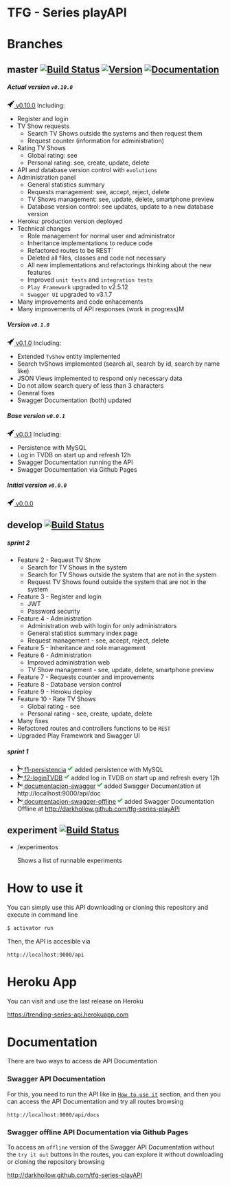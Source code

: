 TFG - Series playAPI
====================


Branches
========

## master [![Build Status](https://travis-ci.org/DarkHollow/tfg-series-playAPI.svg?branch=master)](https://travis-ci.org/DarkHollow/tfg-series-playAPI) [![Version](https://img.shields.io/badge/release-v0.1.0-blue.svg)](https://github.com/DarkHollow/tfg-series-playAPI/releases/tag/v0.1.0) [![Documentation](https://img.shields.io/badge/doc-v0.1.0-green.svg)](#documentation)

##### Actual version `v0.10.0`
[![Release](/docs/rocket.png) v0.10.0](https://github.com/DarkHollow/tfg-series-playAPI/releases/tag/v0.10.0)
Including:
- Register and login
- TV Show requests
  - Search TV Shows outside the systems and then request them
  - Request counter (information for administration)
- Rating TV Shows
  - Global rating: see
  - Personal rating: see, create, update, delete
- API and database version control with `evolutions`
- Administration panel
  - General statistics summary
  - Requests management: see, accept, reject, delete
  - TV Shows management: see, update, delete, smartphone preview
  - Database version control: see updates, update to a new database version
- Heroku: production version deployed
- Technical changes
  - Role management for normal user and administrator
  - Inheritance implementations to reduce code
  - Refactored routes to be REST`
  - Deleted all files, classes and code not necessary
  - All new implementations and refactorings thinking about the new features
  - Improved `unit tests` and `integration tests`
  - `Play Framework` upgraded to v2.5.12
  - `Swagger UI` upgraded to v3.1.7
- Many improvements and code enhacements
- Many improvements of API responses (work in progress)M


##### Version `v0.1.0`
[![Release](/docs/rocket.png) v0.1.0](https://github.com/DarkHollow/tfg-series-playAPI/releases/tag/v0.1.0)
Including:
- Extended `TvShow` entity implemented
- Search tvShows implemented (search all, search by id, search by name like)
- JSON Views implemented to respond only necessary data
- Do not allow search query of less than 3 characters
- General fixes
- Swagger Documentation (both) updated


##### Base version `v0.0.1`
[![Release](/docs/rocket.png) v0.0.1](https://github.com/DarkHollow/tfg-series-playAPI/releases/tag/v0.0.1)
Including:
- Persistence with MySQL
- Log in TVDB on start up and refresh 12h
- Swagger Documentation running the API
- Swagger Documentation via Github Pages


##### Initial version `v0.0.0`
[![Release](/docs/rocket.png) v0.0.0](https://github.com/DarkHollow/tfg-series-playAPI/releases/tag/v0.0.0)


## develop [![Build Status](https://travis-ci.org/DarkHollow/tfg-series-playAPI.svg?branch=develop)](https://travis-ci.org/DarkHollow/tfg-series-playAPI)

##### sprint 2
- Feature 2 - Request TV Show
  - Search for TV Shows in the system
  - Search for TV Shows outside the system that are not in the system
  - Request TV Shows found outside the system that are not in the system
- Feature 3 - Register and login
  - JWT
  - Password security
- Feature 4 - Administration
  - Administration web with login for only administrators
  - General statistics summary index page
  - Request management - see, accept, reject, delete
- Feature 5 - Inheritance and role management
- Feature 6 - Administration
  - Improved administration web
  - TV Show management - see, update, delete, smartphone preview
- Feature 7 - Requests counter and improvements
- Feature 8 - Database version control
- Feature 9 - Heroku deploy
- Feature 10 - Rate TV Shows
  - Global rating - see
  - Personal rating - see, create, update, delete
- Many fixes
- Refactored routes and controllers functions to be `REST`
- Upgraded Play Framework and Swagger UI


##### sprint 1
- [![Merge](/docs/git-merge.png) f1-persistencia](https://github.com/DarkHollow/tfg-series-playAPI/commit/afae5affa2267e11c7a0213d91c4126007203b21) [![Success](/docs/check.png)](https://travis-ci.org/DarkHollow/tfg-series-playAPI/builds/169117350) added persistence with MySQL
- [![Merge](/docs/git-merge.png) f2-loginTVDB](https://github.com/DarkHollow/tfg-series-playAPI/commit/0d770990d298835e057b4ef3279df0230bfa7b0a) [![Success](/docs/check.png)](https://travis-ci.org/DarkHollow/tfg-series-playAPI/builds/171504480) added log in TVDB on start up and refresh every 12h
- [![Merge](/docs/git-merge.png) documentacion-swagger](https://github.com/DarkHollow/tfg-series-playAPI/commit/9049dee28153efd6c02b133f2526655eeb4b3dd7) [![Success](/docs/check.png)](https://travis-ci.org/DarkHollow/tfg-seriews-playAPI/builds/177389040) added Swagger Documentation at http://localhost:9000/api/doc
- [![Merge](/docs/git-merge.png) documentacion-swagger-offline](https://github.com/DarkHollow/tfg-series-playAPI/commit/5192f336f768d48a8061d292de8adf850ca1a190) [![Success](/docs/check.png)](https://travis-ci.org/DarkHollow/tfg-series-playAPI/builds/177477812) added Swagger Documentation Offline at <http://darkhollow.github.com/tfg-series-playAPI>


## experiment [![Build Status](https://travis-ci.org/DarkHollow/tfg-series-playAPI.svg?branch=experiment)](https://travis-ci.org/DarkHollow/tfg-series-playAPI)

- /experimentos

  Shows a list of runnable experiments


How to use it
=============
You can simply use this API downloading or cloning this repository and execute in command line

```bash
$ activator run
```

Then, the API is accesible via

```
http://localhost:9000/api
```


Heroku App
==========

You can visit and use the last release on Heroku

https://trending-series-api.herokuapp.com


Documentation
=============

There are two ways to access de API Documentation

### Swagger API Documentation
For this, you need to run the API like in [`How to use it`](#how-to-use-it) section, and then you can access the API Documentation and try all routes browsing

```
http://localhost:9000/api/docs
```

### Swagger offline API Documentation via Github Pages
To access an `offline` version of the Swagger API Documentation without the `try it out` buttons in the routes, you can explore it without downloading or cloning the repository browsing

http://darkhollow.github.com/tfg-series-playAPI
